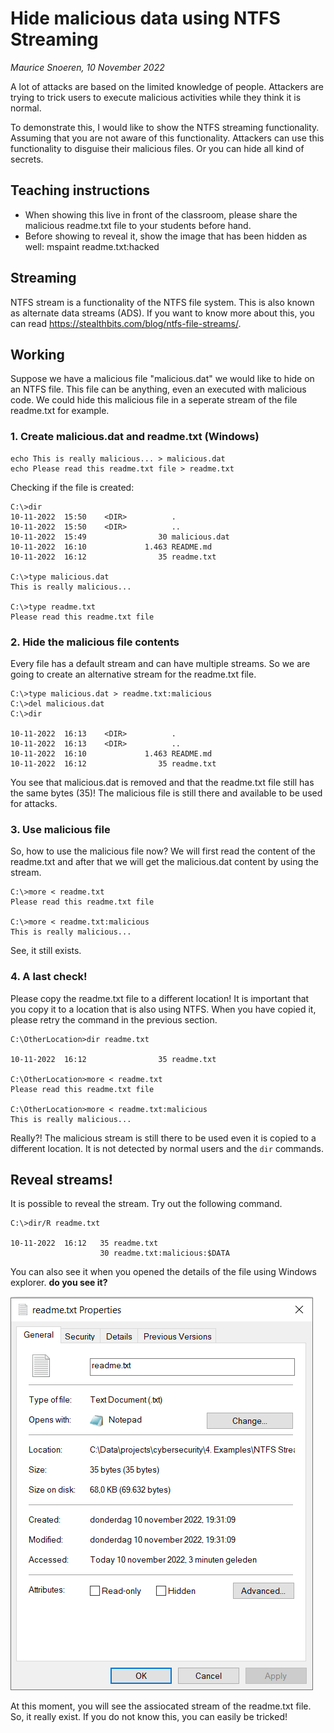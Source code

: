# Hide malicious data using NTFS Streaming
_Maurice Snoeren, 10 November 2022_

A lot of attacks are based on the limited knowledge of people. Attackers are trying to trick users to execute malicious activities while they think it is normal.

To demonstrate this, I would like to show the NTFS streaming functionality. Assuming that you are not aware of this functionality. Attackers can use this functionality to disguise their malicious files. Or you can hide all kind of secrets.

## Teaching instructions
* When showing this live in front of the classroom, please share the malicious readme.txt file to your students before hand.
* Before showing to reveal it, show the image that has been hidden as well: mspaint readme.txt:hacked

## Streaming
NTFS stream is a functionality of the NTFS file system. This is also known as alternate data streams (ADS). If you want to know more about this, you can read https://stealthbits.com/blog/ntfs-file-streams/. 

## Working
Suppose we have a malicious file "malicious.dat" we would like to hide on an NTFS file. This file can be anything, even an executed with malicious code. We could hide this malicious file in a seperate stream of the file readme.txt for example.

### 1. Create malicious.dat and readme.txt (Windows)
```
echo This is really malicious... > malicious.dat
echo Please read this readme.txt file > readme.txt
```

Checking if the file is created:
```
C:\>dir
10-11-2022  15:50    <DIR>          .
10-11-2022  15:50    <DIR>          ..
10-11-2022  15:49                30 malicious.dat
10-11-2022  16:10             1.463 README.md
10-11-2022  16:12                35 readme.txt

C:\>type malicious.dat
This is really malicious...

C:\>type readme.txt
Please read this readme.txt file
```

### 2. Hide the malicious file contents
Every file has a default stream and can have multiple streams. So we are going to create an alternative stream for the readme.txt file.

```
C:\>type malicious.dat > readme.txt:malicious
C:\>del malicious.dat
C:\>dir

10-11-2022  16:13    <DIR>          .
10-11-2022  16:13    <DIR>          ..
10-11-2022  16:10             1.463 README.md
10-11-2022  16:12                35 readme.txt
```

You see that malicious.dat is removed and that the readme.txt file still has the same bytes (35)! The malicious file is still there and available to be used for attacks.

### 3. Use malicious file
So, how to use the malicious file now? We will first read the content of the readme.txt and after that we will get the malicious.dat content by using the stream.

```
C:\>more < readme.txt
Please read this readme.txt file

C:\>more < readme.txt:malicious
This is really malicious...
```

See, it still exists.

### 4. A last check!
Please copy the readme.txt file to a different location! It is important that you copy it to a location that is also using NTFS. When you have copied it, please retry the command in the previous section.

```
C:\OtherLocation>dir readme.txt

10-11-2022  16:12                35 readme.txt

C:\OtherLocation>more < readme.txt
Please read this readme.txt file

C:\OtherLocation>more < readme.txt:malicious
This is really malicious...
```

Really?! The malicious stream is still there to be used even it is copied to a different location. It is not detected by normal users and the ```dir``` commands.

## Reveal streams!
It is possible to reveal the stream. Try out the following command.

```
C:\>dir/R readme.txt

10-11-2022  16:12   35 readme.txt
                    30 readme.txt:malicious:$DATA
```

You can also see it when you opened the details of the file using Windows explorer. __do you see it?__

![file details](file_details.png)

At this moment, you will see the assiocated stream of the readme.txt file. So, it really exist. If you do not know this, you can easily be tricked!

